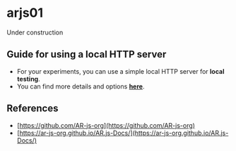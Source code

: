 # arjs01
Under construction

## Guide for using a local HTTP server
* For your experiments, you can use a simple local HTTP server for **local testing**.
* You can find more details and options **[here](https://developer.mozilla.org/en-US/docs/Learn/Common_questions/Tools_and_setup/set_up_a_local_testing_server)**.

## References
* [https://github.com/AR-js-org](https://github.com/AR-js-org)
* [https://ar-js-org.github.io/AR.js-Docs/](https://ar-js-org.github.io/AR.js-Docs/)

